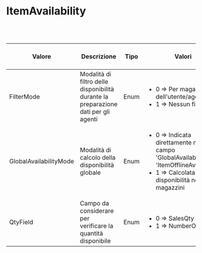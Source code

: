 # ItemAvailability

<br><br>

| Valore | Descrizione | Tipo | Valori | Valore di default |
| --- | --- | --- | --- | --- |
| FilterMode | Modalità di filtro delle disponibilità durante la preparazione dati per gli agenti | Enum | <ul>  <li>0 => Per magazzino dell'utente/agente</li> <li>1 => Nessun filtro</li></ul>| 0 |
| GlobalAvailabilityMode | Modalità di calcolo della disponibilità globale | Enum | <ul>  <li>0 => Indicata direttamente nel campo 'GlobalAvailability' di 'ItemOfflineAvailability'</li> <li>1 => Calcolata dalle disponibilità nei magazzini</li></ul>| 0 |
| QtyField | Campo da considerare per verificare la quantità disponibile | Enum | <ul>  <li>0 => SalesQty</li> <li>1 => NumberOfPacks</li></ul>| 0 |

